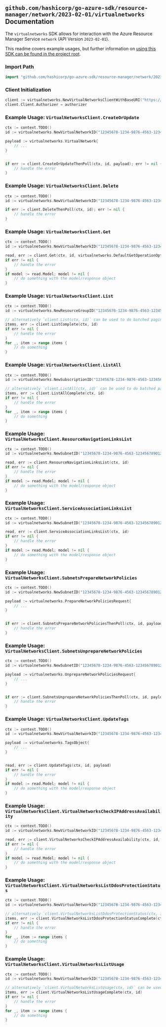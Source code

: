 
## `github.com/hashicorp/go-azure-sdk/resource-manager/network/2023-02-01/virtualnetworks` Documentation

The `virtualnetworks` SDK allows for interaction with the Azure Resource Manager Service `network` (API Version `2023-02-01`).

This readme covers example usages, but further information on [using this SDK can be found in the project root](https://github.com/hashicorp/go-azure-sdk/tree/main/docs).

### Import Path

```go
import "github.com/hashicorp/go-azure-sdk/resource-manager/network/2023-02-01/virtualnetworks"
```


### Client Initialization

```go
client := virtualnetworks.NewVirtualNetworksClientWithBaseURI("https://management.azure.com")
client.Client.Authorizer = authorizer
```


### Example Usage: `VirtualNetworksClient.CreateOrUpdate`

```go
ctx := context.TODO()
id := virtualnetworks.NewVirtualNetworkID("12345678-1234-9876-4563-123456789012", "example-resource-group", "virtualNetworkValue")

payload := virtualnetworks.VirtualNetwork{
	// ...
}


if err := client.CreateOrUpdateThenPoll(ctx, id, payload); err != nil {
	// handle the error
}
```


### Example Usage: `VirtualNetworksClient.Delete`

```go
ctx := context.TODO()
id := virtualnetworks.NewVirtualNetworkID("12345678-1234-9876-4563-123456789012", "example-resource-group", "virtualNetworkValue")

if err := client.DeleteThenPoll(ctx, id); err != nil {
	// handle the error
}
```


### Example Usage: `VirtualNetworksClient.Get`

```go
ctx := context.TODO()
id := virtualnetworks.NewVirtualNetworkID("12345678-1234-9876-4563-123456789012", "example-resource-group", "virtualNetworkValue")

read, err := client.Get(ctx, id, virtualnetworks.DefaultGetOperationOptions())
if err != nil {
	// handle the error
}
if model := read.Model; model != nil {
	// do something with the model/response object
}
```


### Example Usage: `VirtualNetworksClient.List`

```go
ctx := context.TODO()
id := virtualnetworks.NewResourceGroupID("12345678-1234-9876-4563-123456789012", "example-resource-group")

// alternatively `client.List(ctx, id)` can be used to do batched pagination
items, err := client.ListComplete(ctx, id)
if err != nil {
	// handle the error
}
for _, item := range items {
	// do something
}
```


### Example Usage: `VirtualNetworksClient.ListAll`

```go
ctx := context.TODO()
id := virtualnetworks.NewSubscriptionID("12345678-1234-9876-4563-123456789012")

// alternatively `client.ListAll(ctx, id)` can be used to do batched pagination
items, err := client.ListAllComplete(ctx, id)
if err != nil {
	// handle the error
}
for _, item := range items {
	// do something
}
```


### Example Usage: `VirtualNetworksClient.ResourceNavigationLinksList`

```go
ctx := context.TODO()
id := virtualnetworks.NewSubnetID("12345678-1234-9876-4563-123456789012", "example-resource-group", "virtualNetworkValue", "subnetValue")

read, err := client.ResourceNavigationLinksList(ctx, id)
if err != nil {
	// handle the error
}
if model := read.Model; model != nil {
	// do something with the model/response object
}
```


### Example Usage: `VirtualNetworksClient.ServiceAssociationLinksList`

```go
ctx := context.TODO()
id := virtualnetworks.NewSubnetID("12345678-1234-9876-4563-123456789012", "example-resource-group", "virtualNetworkValue", "subnetValue")

read, err := client.ServiceAssociationLinksList(ctx, id)
if err != nil {
	// handle the error
}
if model := read.Model; model != nil {
	// do something with the model/response object
}
```


### Example Usage: `VirtualNetworksClient.SubnetsPrepareNetworkPolicies`

```go
ctx := context.TODO()
id := virtualnetworks.NewSubnetID("12345678-1234-9876-4563-123456789012", "example-resource-group", "virtualNetworkValue", "subnetValue")

payload := virtualnetworks.PrepareNetworkPoliciesRequest{
	// ...
}


if err := client.SubnetsPrepareNetworkPoliciesThenPoll(ctx, id, payload); err != nil {
	// handle the error
}
```


### Example Usage: `VirtualNetworksClient.SubnetsUnprepareNetworkPolicies`

```go
ctx := context.TODO()
id := virtualnetworks.NewSubnetID("12345678-1234-9876-4563-123456789012", "example-resource-group", "virtualNetworkValue", "subnetValue")

payload := virtualnetworks.UnprepareNetworkPoliciesRequest{
	// ...
}


if err := client.SubnetsUnprepareNetworkPoliciesThenPoll(ctx, id, payload); err != nil {
	// handle the error
}
```


### Example Usage: `VirtualNetworksClient.UpdateTags`

```go
ctx := context.TODO()
id := virtualnetworks.NewVirtualNetworkID("12345678-1234-9876-4563-123456789012", "example-resource-group", "virtualNetworkValue")

payload := virtualnetworks.TagsObject{
	// ...
}


read, err := client.UpdateTags(ctx, id, payload)
if err != nil {
	// handle the error
}
if model := read.Model; model != nil {
	// do something with the model/response object
}
```


### Example Usage: `VirtualNetworksClient.VirtualNetworksCheckIPAddressAvailability`

```go
ctx := context.TODO()
id := virtualnetworks.NewVirtualNetworkID("12345678-1234-9876-4563-123456789012", "example-resource-group", "virtualNetworkValue")

read, err := client.VirtualNetworksCheckIPAddressAvailability(ctx, id, virtualnetworks.DefaultVirtualNetworksCheckIPAddressAvailabilityOperationOptions())
if err != nil {
	// handle the error
}
if model := read.Model; model != nil {
	// do something with the model/response object
}
```


### Example Usage: `VirtualNetworksClient.VirtualNetworksListDdosProtectionStatus`

```go
ctx := context.TODO()
id := virtualnetworks.NewVirtualNetworkID("12345678-1234-9876-4563-123456789012", "example-resource-group", "virtualNetworkValue")

// alternatively `client.VirtualNetworksListDdosProtectionStatus(ctx, id, virtualnetworks.DefaultVirtualNetworksListDdosProtectionStatusOperationOptions())` can be used to do batched pagination
items, err := client.VirtualNetworksListDdosProtectionStatusComplete(ctx, id, virtualnetworks.DefaultVirtualNetworksListDdosProtectionStatusOperationOptions())
if err != nil {
	// handle the error
}
for _, item := range items {
	// do something
}
```


### Example Usage: `VirtualNetworksClient.VirtualNetworksListUsage`

```go
ctx := context.TODO()
id := virtualnetworks.NewVirtualNetworkID("12345678-1234-9876-4563-123456789012", "example-resource-group", "virtualNetworkValue")

// alternatively `client.VirtualNetworksListUsage(ctx, id)` can be used to do batched pagination
items, err := client.VirtualNetworksListUsageComplete(ctx, id)
if err != nil {
	// handle the error
}
for _, item := range items {
	// do something
}
```
